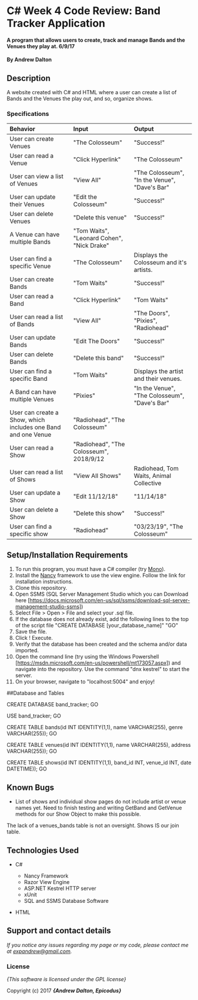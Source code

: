 # C# Week 4 Code Review: Band Tracker Application

#### A program that allows users to create, track and manage Bands and the Venues they play at. 6/9/17

#### By **Andrew Dalton**

## Description

A website created with C# and HTML where a user can create a list of Bands and the Venues the play out, and so, organize shows.


### Specifications
| Behavior | Input | Output |
| :------- | :---- | :----- |
| User can create Venues | "The Colosseum" | "Success!" |
| User can read a Venue | "Click Hyperlink" | "The Colosseum" |
| User can view a list of Venues | "View All" | "The Colosseum", "In the Venue", "Dave's Bar" |
| User can update their Venues | "Edit the Colosseum" | "Success!" |
| User can delete Venues | "Delete this venue" | "Success!"
| A Venue can have multiple Bands | "Tom Waits", "Leonard Cohen", "Nick Drake"
| User can find a specific Venue | "The Colosseum" | Displays the Colosseum and it's artists. |
| User can create Bands | "Tom Waits" | "Success!" |
| User can read a Band | "Click Hyperlink" | "Tom Waits" |
| User can read a list of Bands| "View All" | "The Doors", "Pixies", "Radiohead" |
| User can update Bands | "Edit The Doors" | "Success!"
| User can delete Bands | "Delete this band" | "Success!" |
| User can find a specific Band | "Tom Waits" | Displays the artist and their venues. |
| A Band can have multiple Venues | "Pixies" | "In the Venue", "The Colosseum", "Dave's Bar" |
| User can create a Show, which includes one Band and one Venue | "Radiohead", "The Colosseum" |
| User can read a Show | "Radiohead", "The Colosseum", 2018/9/12 |
| User can read a list of Shows | "View All Shows" | Radiohead, Tom Waits, Animal Collective |
| User can update a Show | "Edit 11/12/18" | "11/14/18" |
| User can delete a Show | "Delete this show" | "Success!"
| User can find a specific show | "Radiohead" | "03/23/19", "The Colosseum" |

## Setup/Installation Requirements

1. To run this program, you must have a C# compiler (try [Mono](http://www.mono-project.com)).
2. Install the [Nancy](http://nancyfx.org/) framework to use the view engine. Follow the link for installation instructions.
3. Clone this repository.
4. Open SSMS (SQL Server Management Studio which you can Download here [https://docs.microsoft.com/en-us/sql/ssms/download-sql-server-management-studio-ssms])
5. Select File > Open > File and select your .sql file.
6. If the database does not already exist, add the following lines to the top of the script file "CREATE DATABASE [your_database_name]" "GO"
7. Save the file.
8. Click ! Execute.
9. Verify that the database has been created and the schema and/or data imported.
10. Open the command line (try using the Windows Powershell [https://msdn.microsoft.com/en-us/powershell/mt173057.aspx]) and navigate into the repository. Use the command "dnx kestrel" to start the server.
11. On your browser, navigate to "localhost:5004" and enjoy!

##Database and Tables

CREATE DATABASE band_tracker;
GO

USE band_tracker;
GO


CREATE TABLE bands(id INT IDENTITY(1,1), name VARCHAR(255), genre VARCHAR(255));
GO

CREATE TABLE venues(id INT IDENTITY(1,1), name VARCHAR(255), address VARCHAR(255));
GO

CREATE TABLE shows(id INT IDENTITY(1,1), band_id INT, venue_id INT, date DATETIME));
GO

## Known Bugs
* List of shows and individual show pages do not include artist or venue names yet. Need to finish testing and writing GetBand and GetVenue methods for our Show Object to make this possible.

The lack of a venues_bands table is not an oversight. Shows IS our join table.


## Technologies Used
* C#
  * Nancy Framework
  * Razor View Engine
  * ASP.NET Kestrel HTTP server
  * xUnit
  * SQL and SSMS Database Software

* HTML

## Support and contact details

_If you notice any issues regarding my page or my code, please contact me at expandrew@gmail.com._

### License

*{This software is licensed under the GPL license}*

Copyright (c) 2017 **_{Andrew Dalton, Epicodus}_**
